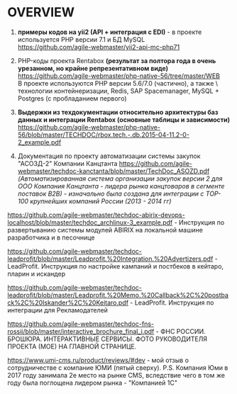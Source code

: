 # OVERVIEW

1. **примеры кодов на yii2 (API + интеграция с EDI)** - в проекте используется PHP версии 7.1 и БД MySQL \
https://github.com/agile-webmaster/yii2-api-mc-php71

2. PHP-коды проекта Rentabox **(результат за полтора года в очень урезанном, но крайне репрезентативном виде)** \
https://github.com/agile-webmaster/php-native-56/tree/master/WEB \
В проекте используются PHP версии 5.6/7.0 (частично), а также \ 
технологии контейнеризации, Redis, SAP Spacemanager, MySQL + Postgres (с пробладанием первого)

3. **Выдержки из техдокументации относительно архитектуры баз данных и интеграции Rentabox (основные таблицы и зависимости)**
https://github.com/agile-webmaster/php-native-56/blob/master/TECHDOC/rbox.tech.-.db.2015-04-11.2-0-2_example.pdf

4. Документация по проекту автоматизации системы закупок "АСОЗД-2" Компании Канцтанта
https://github.com/agile-webmaster/techdoc-kanctanta/blob/master/TechDoc_ASOZD.pdf
*(Автоматизированная система организации закупок версии 2 для ООО Компания Канцтанта - лидера рынка канцтоваров в сегменте поставок B2B) - изначально была создана для интеграции с TOP-100 крупнейших компаний России (2013 - 2014 гг)*

https://github.com/agile-webmaster/techdoc-abirix-devops-localhost/blob/master/techdoc_archlinux-3_example.pdf - Инструкция по развертыванию системы модулей ABIRIX на локальной машине разработчика и в песочнице

https://github.com/agile-webmaster/techdoc-leadprofit/blob/master/Leadprofit.%20Integration.%20Advertizers.pdf - LeadProfit. Инструкция по настройке кампаний и постбеков в кейтаро, пларин и искандер

https://github.com/agile-webmaster/techdoc-leadprofit/blob/master/Leadprofit.%20Memo.%20Callback%2C%20postback%2C%20Iskander%2C%20Keitaro.pdf - LeadProfit. Инструкция по интеграции для Рекламодателей

https://github.com/agile-webmaster/techdoc-fns-rossii/blob/master/interactive_brochure_final_i.pdf - ФНС РОССИИ. БРОШЮРА. ИНТЕРАКТИВНЫЕ СЕРВИСЫ. ФОТО РУКОВОДИТЕЛЯ ПРОЕКТА (МОЕ) НА ГЛАВНОЙ СТРАНИЦЕ.

https://www.umi-cms.ru/product/reviews/#dev - мой отзыв о сотрудничестве с компание ЮМИ (пятый сверху). P.S. Компания Юми в 2017 году занимала 2е место на рынке CMS, вследствие чего в том же году была поглощена лидером рынка - "Компанией 1С"

